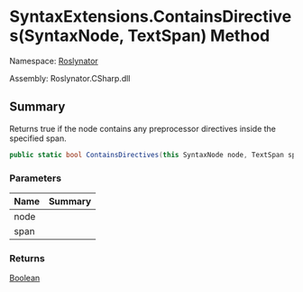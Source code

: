 # SyntaxExtensions\.ContainsDirectives\(SyntaxNode, TextSpan\) Method

Namespace: [Roslynator](../../README.md)

Assembly: Roslynator\.CSharp\.dll

## Summary

Returns true if the node contains any preprocessor directives inside the specified span\.

```csharp
public static bool ContainsDirectives(this SyntaxNode node, TextSpan span)
```

### Parameters

| Name | Summary |
| ---- | ------- |
| node | |
| span | |

### Returns

[Boolean](https://docs.microsoft.com/en-us/dotnet/api/system.boolean)

